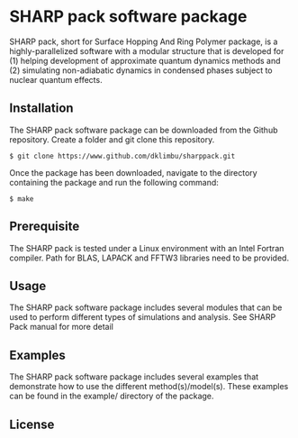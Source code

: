 # SHARP pack software package
SHARP pack, short for Surface Hopping And Ring Polymer package, is a highly-parallelized software with a modular structure that is developed for (1) helping development of approximate quantum dynamics methods and (2) simulating non-adiabatic dynamics in condensed phases subject to nuclear quantum effects.

## Installation
The SHARP pack software package can be downloaded from the Github repository. Create a folder and git clone this repository.
```
$ git clone https://www.github.com/dklimbu/sharppack.git
```

Once the package has been downloaded, navigate to the directory containing the package and run the following command:
```
$ make
```

## Prerequisite
The SHARP pack is tested under a Linux environment with an Intel Fortran compiler. Path for BLAS, LAPACK and FFTW3 libraries need to be provided.

## Usage
The SHARP pack software package includes several modules that can be used to perform different types of simulations and analysis. See SHARP Pack manual for more detail

## Examples
The SHARP pack software package includes several examples that demonstrate how to use the different method(s)/model(s). These examples can be found in the example/ directory of the package.

## License
